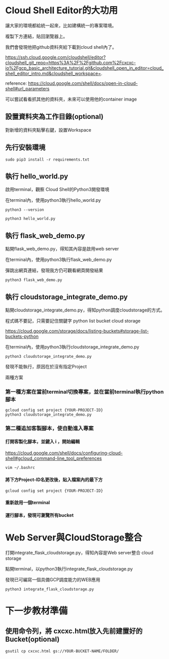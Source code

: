 # Cloud Shell Editor的大功用

讓大家的環境都給統一起來，比如建構統一的專案環境。

複製下方連結，貼回瀏覽器上。

我們會發現他把github資料夾給下載到cloud shell內了。


https://ssh.cloud.google.com/cloudshell/editor?cloudshell_git_repo=https%3A%2F%2Fgithub.com%2Fcxcxc-io%2Fgcp_basic_architecture_tutorial.git&cloudshell_open_in_editor=cloud_shell_editor_intro.md&cloudshell_workspace=.


reference: 
https://cloud.google.com/shell/docs/open-in-cloud-shell#url_parameters

可以嘗試看看抓其他的資料夾，未來可以使用他的container image


## 設置資料夾為工作目錄(optional)

對新增的資料夾點擊右鍵，設置Workspace

## 先行安裝環境
```
sudo pip3 install -r requirements.txt
```

## 執行 hello_world.py

啟用terminal，觀察 Cloud Shell的Python3開發環境

在terminal內，使用python3執行hello_world.py

```
python3 --version

python3 hello_world.py
```

## 執行 flask_web_demo.py

點開flask_web_demo.py，得知其內容是啟用web server

在terminal內，使用python3執行flask_web_demo.py

彈跳出網頁連結，發現我方仍可觀看網頁開發結果

```
python3 flask_web_demo.py

```

## 執行 cloudstorage_integrate_demo.py

點開cloudstorage_integrate_demo.py，得知python調度cloudstorage的方式。

程式碼不要記，只需要記住關鍵字
python list bucket cloud storage

https://cloud.google.com/storage/docs/listing-buckets#storage-list-buckets-python


在terminal內，使用python3執行cloudstorage_integrate_demo.py

```
python3 cloudstorage_integrate_demo.py

```

發現不能執行，原因在於沒有指定Project

兩種方案

### 第一種方案在當前terminal切換專案，並在當前terminal執行python腳本

```
gcloud config set project {YOUR-PROJECT-ID}
python3 cloudstorage_integrate_demo.py
```

### 第二種追加客製腳本，使自動進入專案

#### 打開客製化腳本，並鍵入 i ，開始編輯

https://cloud.google.com/shell/docs/configuring-cloud-shell#gcloud_command-line_tool_preferences


```
vim ~/.bashrc
```

#### 將下方Project-ID名更改後，貼入檔案內的最下方
```
gcloud config set project {YOUR-PROJECT-ID}
```

#### 重新啟用一個terminal


#### 運行腳本，發現可瀏覽所有bucket


# Web Server與CloudStorage整合

打開integrate_flask_cloudstorage.py，得知內容是Web server整合 cloud storage

點開terminal，以python3執行integrate_flask_cloudstorage.py

發現已可編寫一個具備GCP調度能力的WEB應用

```
python3 integrate_flask_cloudstorage.py
```

# 下一步教材準備

## 使用命令列，將 cxcxc.html放入先前建置好的Bucket(optional)

```
gsutil cp cxcxc.html gs://YOUR-BUCKET-NAME/FOLDER/
```





